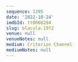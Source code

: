 ```yaml
---
sequence: 1395
date: '2022-10-24'
imdbId: tt0068284
slug: blacula-1972
venue: null
venueNotes: null
medium: Criterion Channel
mediumNotes: null
---
```


